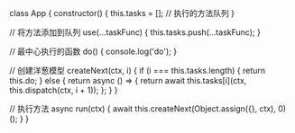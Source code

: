 class App {
  constructor() {
    this.tasks = []; // 执行的方法队列
  }
  
  // 将方法添加到队列
  use(...taskFunc) {
    this.tasks.push(...taskFunc);
  }
  
  // 最中心执行的函数
  do() {
    console.log('do');
  }
  
  // 创建洋葱模型
  createNext(ctx, i) {
    if (i === this.tasks.length) {
      return this.do;
    } else {
      return async () => {
        return await this.tasks[i](ctx, this.dispatch(ctx, i + 1));
      };
    }
  }
  
  // 执行方法
  async run(ctx) {
    await this.createNext(Object.assign({}, ctx), 0)();
  }
}